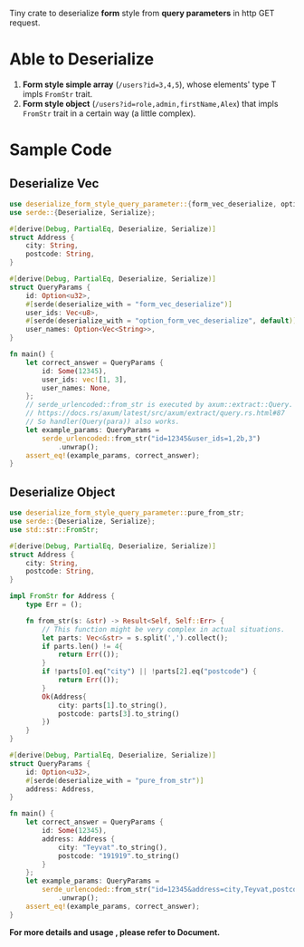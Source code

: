 Tiny crate to deserialize **form** style
from **query parameters** in http GET request.

# Able to Deserialize
1. **Form style simple array** (`/users?id=3,4,5`), whose elements' type T impls `FromStr` trait.
2. **Form style object** (`/users?id=role,admin,firstName,Alex`) that impls `FromStr` trait in a certain way (a little complex).

# Sample Code

## Deserialize Vec<T>
```rust
use deserialize_form_style_query_parameter::{form_vec_deserialize, option_form_vec_deserialize};
use serde::{Deserialize, Serialize};

#[derive(Debug, PartialEq, Deserialize, Serialize)]
struct Address {
    city: String,
    postcode: String,
}

#[derive(Debug, PartialEq, Deserialize, Serialize)]
struct QueryParams {
    id: Option<u32>,
    #[serde(deserialize_with = "form_vec_deserialize")]
    user_ids: Vec<u8>,
    #[serde(deserialize_with = "option_form_vec_deserialize", default)]
    user_names: Option<Vec<String>>,
}

fn main() {
    let correct_answer = QueryParams {
        id: Some(12345),
        user_ids: vec![1, 3],
        user_names: None,
    };
    // serde_urlencoded::from_str is executed by axum::extract::Query.
    // https://docs.rs/axum/latest/src/axum/extract/query.rs.html#87
    // So handler(Query(para)) also works.
    let example_params: QueryParams =
        serde_urlencoded::from_str("id=12345&user_ids=1,2b,3")
            .unwrap();
    assert_eq!(example_params, correct_answer);
}
```

## Deserialize Object
```rust
use deserialize_form_style_query_parameter::pure_from_str;
use serde::{Deserialize, Serialize};
use std::str::FromStr;

#[derive(Debug, PartialEq, Deserialize, Serialize)]
struct Address {
    city: String,
    postcode: String,
}

impl FromStr for Address {
    type Err = ();

    fn from_str(s: &str) -> Result<Self, Self::Err> {
        // This function might be very complex in actual situations.
        let parts: Vec<&str> = s.split(',').collect();
        if parts.len() != 4{
            return Err(());
        }
        if !parts[0].eq("city") || !parts[2].eq("postcode") {
            return Err(());
        }
        Ok(Address{
            city: parts[1].to_string(),
            postcode: parts[3].to_string()
        })
    }
}

#[derive(Debug, PartialEq, Deserialize, Serialize)]
struct QueryParams {
    id: Option<u32>,
    #[serde(deserialize_with = "pure_from_str")]
    address: Address,
}

fn main() {
    let correct_answer = QueryParams {
        id: Some(12345),
        address: Address {
            city: "Teyvat".to_string(),
            postcode: "191919".to_string()
        }
    };
    let example_params: QueryParams =
        serde_urlencoded::from_str("id=12345&address=city,Teyvat,postcode,191919")
            .unwrap();
    assert_eq!(example_params, correct_answer);
}
```

**For more details and usage , please refer to Document.**
